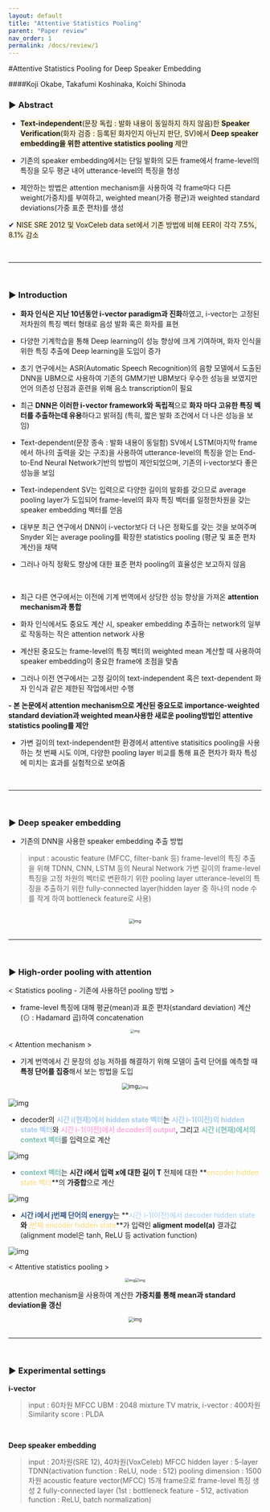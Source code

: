 ```yaml
---
layout: default
title: "Attentive Statistics Pooling"
parent: "Paper review"
nav_order: 1
permalink: /docs/review/1
---
```



#Attentive Statistics Pooling for Deep Speaker Embedding

####Koji Okabe, Takafumi Koshinaka, Koichi Shinoda

### ▶ Abstract
- <span style="background-color:#fff6dd">**Text-independent**(문장 독립 : 발화 내용이 동일하지 하지 않음)한 **Speaker Verification**(화자 검증 : 등록된 화자인지 아닌지 판단, SV)에서 **Deep speaker embedding을 위한 attentive statistics pooling** 제안</span>

- 기존의 speaker embedding에서는 단일 발화의 모든 frame에서 frame-level의 특징을 모두 평균 내어 utterance-level의 특징을 형성

- 제안하는 방법은 attention mechanism을 사용하여 각 frame마다 다른 weight(가중치)를 부여하고, weighted mean(가중 평균)과 weighted standard deviations(가중 표준 편차)를 생성


✔  <span style="background-color:#fff6dd">NISE SRE 2012 및 VoxCeleb data set에서 기존 방법에 비해 EER이 각각 7.5%, 8.1% 감소</span>

<br/>

---

<br/>

### ▶ Introduction

- **화자 인식은 지난 10년동안 i-vector paradigm과 진화**하였고, i-vector는 고정된 저차원의 특징 벡터 형태로 음성 발화 혹은 화자를 표현

- 다양한 기계학습을 통해 Deep learning이 성능 향상에 크게 기여하며, 화자 인식을 위한 특징 추출에 Deep learning을 도입이 증가

- 초기 연구에서는 ASR(Automatic Speech Recognition)의 음향 모델에서 도출된 DNN을 UBM으로 사용하여 기존의 GMM기반 UBM보다 우수한 성능을 보였지만 언어 의존성 단점과 훈련을 위해 음소 transcription이 필요

- 최근 **DNN은 이러한 i-vector framework와 독립적**으로 **화자 마다 고유한 특징 벡터를 추출하는데 유용**하다고 밝혀짐 (특히, 짧은 발화 조건에서 더 나은 성능을 보임)

- Text-dependent(문장 종속 : 발화 내용이 동일함) SV에서 LSTM(마지막 frame에서 하나의 출력을 갖는 구조)을 사용하여 utterance-level의 특징을 얻는 End-to-End Neural Network기반의 방법이 제안되었으며, 기존의 i-vector보다 좋은 성능을 보임

- Text-independent SV는 입력으로 다양한 길이의 발화를 갖으므로 average pooling layer가 도입되어 frame-level의 화자 특징 벡터를 일정한차원을 갖는 speaker embedding 벡터를 얻음

- 대부분 최근 연구에서 DNN이 i-vector보다 더 나은 정확도를 갖는 것을 보여주며 Snyder 외는 average pooling를 확장한 statistics pooling (평균 및 표준 편차 계산)을 채택

- 그러나 아직 정확도 향상에 대한 표준 편차 pooling의 효율성은 보고하지 않음

<br/>

- 최근 다른 연구에서는 이전에 기계 번역에서 상당한 성능 향상을 가져온 **attention mechanism과 통합**

- 화자 인식에서도 중요도 계산 시, speaker embedding 추출하는 network의 일부로 작동하는 작은 attention network 사용

- 계산된 중요도는 frame-level의 특징 벡터의 weighted mean 계산할 때 사용하여 speaker embedding이 중요한 frame에 초점을 맞춤

- 그러나 이전 연구에서는 고정 길이의 text-independent 혹은 text-dependent 화자 인식과 같은 제한된 작업에서만 수행

**- 본 논문에서 attention mechanism으로 계산된 중요도로 importance-weighted standard deviation과 weighted mean사용한 새로운 pooling방법인 attentive statistics pooling를 제안**

- 가변 길이의 text-independent한 환경에서 attentive statisitics pooling을 사용하는 첫 번째 시도 이며, 다양한 pooling layer 비교를 통해 표준 편차가 화자 특성에 미치는 효과를 실험적으로 보여줌

<br/>

---

<br/>

### ▶ Deep speaker embedding

- 기존의 DNN을 사용한 speaker embedding 추출 방법

> input : acoustic feature (MFCC, filter-bank 등)
> frame-level의 특징 추출을 위해 TDNN, CNN, LSTM 등의 Neural Network
> 가변 길이의 frame-level 특징을 고정 차원의 벡터로 변환하기 위한 pooling layer
> utterance-level의 특징을 추출하기 위한 fully-connected layer(hidden layer 중 하나의 node 수를 작게 하여 bottleneck feature로 사용)

<br/>

<center><img src="https://user-images.githubusercontent.com/46676700/89165519-a443f200-d5b3-11ea-8009-d34a68859aa4.png" alt="img" style="zoom:60%;" /></center>

<br/>

---

<br/>

### ▶ High-order pooling with attention

< Statistics pooling - 기존에 사용하던 pooling 방법 >

- frame-level 특징에 대해 평균(mean)과 표준 편차(standard deviation) 계산 (⊙ : Hadamard 곱)하여 concatenation

<center><img src="https://user-images.githubusercontent.com/46676700/89165568-b160e100-d5b3-11ea-9a93-2a31b6530b2b.png" alt="img" style="zoom: 45%;" /></center>

< Attention mechanism >

- 기계 번역에서 긴 문장의 성능 저하를 해결하기 위해 모델이 출력 단어를 예측할 때 **특정 단어를 집중**해서 보는 방법을 도입

<center><img src="https://user-images.githubusercontent.com/46676700/89165571-b1f97780-d5b3-11ea-91e3-8fa3f49000fc.png" alt="img" style="zoom: 80%;" /><img src="https://user-images.githubusercontent.com/46676700/89165573-b1f97780-d5b3-11ea-9545-3a591f97f98d.png" alt="img" style="zoom: 50%;" /></center>

<br/>

<img src="https://user-images.githubusercontent.com/46676700/89165553-aefe8700-d5b3-11ea-9e0a-c4c8d5fc14a0.png" alt="img"/>

- decoder의 <span style="color:#a5cbf0">**시간 i(현재)에서 hidden state 벡터**</span>는 <span style="color:#a5cbf0">**시간 i-1(이전)의 hidden state 벡터**</span>와 <span style="color:#ffaddf">**시간 i-1(이전)에서 decoder의 output**</span>, 그리고 <span style="color:#7cbfb6">**시간 i(현재)에서의 context 벡터**</span>를 입력으로 계산

<img src="https://user-images.githubusercontent.com/46676700/89165558-af971d80-d5b3-11ea-84c7-8f0478e8e680.png" alt="img"/>

- <span style="color:#7cbfb6">**context 벡터**</span>는 **시간 i에서 입력 x에 대한 길이 T** 전체에 대한 **<span style="color:#f9d877">encoder hidden state 벡터</span>**의 **가중합**으로 계산

<img src="https://user-images.githubusercontent.com/46676700/89165559-b02fb400-d5b3-11ea-9ad9-a8383a6810d6.png" alt="img"/>


- <span style="color:#33558c">**시간 i에서 j번째 단어의 energy**</span>는 **<span style="color:#a5cbf0">시간 i-1(이전)에서 decoder hidden state</span>**와**<span style="color:#f9d877"> j번째 encoder hidden state</span>**가 입력인 **aligment model(a)** 결과값 (alignment model은 tanh, ReLU 등 activation function)

<img src="https://user-images.githubusercontent.com/46676700/89165560-b02fb400-d5b3-11ea-8753-68026664a442.png" alt="img"/>

<br/>

< Attentive statistics pooling >

<center><img src="https://user-images.githubusercontent.com/46676700/89165563-b0c84a80-d5b3-11ea-9590-62c129a447e4.png" alt="img" style="zoom: 50%;" /><img src="https://user-images.githubusercontent.com/46676700/89165564-b0c84a80-d5b3-11ea-8a2f-c887055c76d8.png"  alt="img" style="zoom: 50%;" /></center>

attention mechanism을 사용하여 계산한 **가중치를 통해 mean과 standard deviation을 갱신**

<center><img src="https://user-images.githubusercontent.com/46676700/89165566-b160e100-d5b3-11ea-9625-41ccb0db4353.png"  alt="img" style="zoom: 67%;"/></center>

<br/>

---

<br/>

### ▶ Experimental settings

**i-vector**

> input : 60차원 MFCC
> UBM : 2048 mixture
> TV matrix, i-vector : 400차원
> Similarity score : PLDA

<br/>

**Deep speaker embedding**

> input : 20차원(SRE 12), 40차원(VoxCeleb) MFCC
> hidden layer : 5-layer TDNN(activation function : ReLU, node : 512)
> pooling dimension : 1500차원
> acoustic feature vector(MFCC) 15개 frame으로 frame-level 특징 생성
> 2 fully-connected layer (1st : bottleneck feature - 512, activation function : ReLU, batch normalization)
